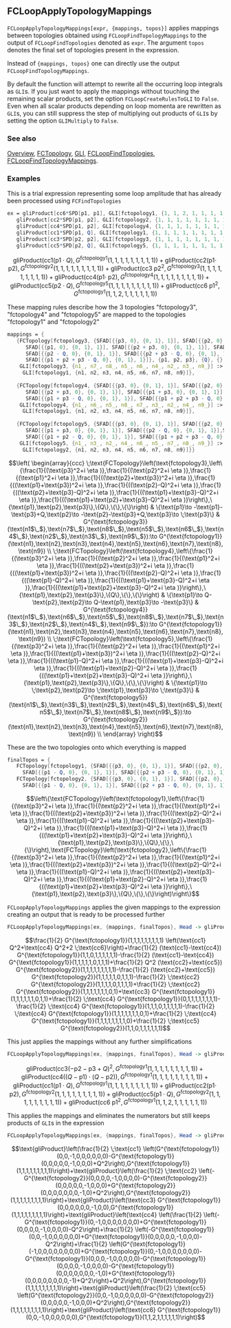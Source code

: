 ## FCLoopApplyTopologyMappings

`FCLoopApplyTopologyMappings[expr, {mappings, topos}]` applies mappings between topologies obtained using `FCLoopFindTopologyMappings` to the output of `FCLoopFindTopologies` denoted as `expr`. The argument `topos` denotes the final set of topologies present in the expression.

Instead of `{mappings, topos}` one can directly use the output `FCLoopFindTopologyMappings`.

By default the function will attempt to rewrite all the occurring loop integrals as `GLI`s. If you just want to apply the mappings without touching the remaining scalar products, 
set the option `FCLoopCreateRulesToGLI` to `False`. Even when all scalar products depending on loop momenta are rewritten as `GLI`s, you can still suppress the step of multiplying out products
of `GLI`s by setting the option `GLIMultiply` to `False`.

### See also

[Overview](Extra/FeynCalc.md), [FCTopology](FCTopology.md), [GLI](GLI.md), [FCLoopFindTopologies](FCLoopFindTopologies.md), [FCLoopFindTopologyMappings](FCLoopFindTopologyMappings.md).

### Examples

This is a trial expression representing some loop amplitude that has already been processed using `FCFindTopologies`

```mathematica
ex = gliProduct[cc6*SPD[p1, p1], GLI[fctopology1, {1, 1, 2, 1, 1, 1, 1, 1, 1}]] + 
   gliProduct[cc2*SPD[p1, p2], GLI[fctopology2, {1, 1, 1, 1, 1, 1, 1, 1, 1}]] + 
   gliProduct[cc4*SPD[p1, p2], GLI[fctopology4, {1, 1, 1, 1, 1, 1, 1, 1, 1}]] + 
   gliProduct[cc1*SPD[p1, Q], GLI[fctopology1, {1, 1, 1, 1, 1, 1, 1, 1, 1}]] + 
   gliProduct[cc3*SPD[p2, p2], GLI[fctopology3, {1, 1, 1, 1, 1, 1, 1, 1, 1}]] + 
   gliProduct[cc5*SPD[p2, Q], GLI[fctopology5, {1, 1, 1, 1, 1, 1, 1, 1, 1}]]
```

$$\text{gliProduct}\left(\text{cc1} (\text{p1}\cdot Q),G^{\text{fctopology1}}(1,1,1,1,1,1,1,1,1)\right)+\text{gliProduct}\left(\text{cc2} (\text{p1}\cdot \;\text{p2}),G^{\text{fctopology2}}(1,1,1,1,1,1,1,1,1)\right)+\text{gliProduct}\left(\text{cc3} \;\text{p2}^2,G^{\text{fctopology3}}(1,1,1,1,1,1,1,1,1)\right)+\text{gliProduct}\left(\text{cc4} (\text{p1}\cdot \;\text{p2}),G^{\text{fctopology4}}(1,1,1,1,1,1,1,1,1)\right)+\text{gliProduct}\left(\text{cc5} (\text{p2}\cdot Q),G^{\text{fctopology5}}(1,1,1,1,1,1,1,1,1)\right)+\text{gliProduct}\left(\text{cc6} \;\text{p1}^2,G^{\text{fctopology1}}(1,1,2,1,1,1,1,1,1)\right)$$

These mapping rules describe how the 3 topologies "fctopology3", "fctopology4" and "fctopology5" are mapped to the topologies "fctopology1" and "fctopology2"

```mathematica
mappings = {
   {FCTopology[fctopology3, {SFAD[{{p3, 0}, {0, 1}, 1}], SFAD[{{p2, 0}, {0, 1}, 1}], 
      SFAD[{{p1, 0}, {0, 1}, 1}], SFAD[{{p2 + p3, 0}, {0, 1}, 1}], SFAD[{{p1 + p3, 0}, {0, 1}, 1}], 
      SFAD[{{p2 - Q, 0}, {0, 1}, 1}], SFAD[{{p2 + p3 - Q, 0}, {0, 1}, 1}], SFAD[{{p1 + p3 - Q, 0}, {0, 1}, 1}], 
      SFAD[{{p1 + p2 + p3 - Q, 0}, {0, 1}, 1}]}, {p1, p2, p3}, {Q}, {}, {}], {p1 -> -p1 - p3 + Q, p2 -> -p2 - p3 + Q, p3 -> p3}, 
    GLI[fctopology3, {n1_, n7_, n8_, n5_, n6_, n4_, n2_, n3_, n9_}] :>
     GLI[fctopology1, {n1, n2, n3, n4, n5, n6, n7, n8, n9}]}, 
   
   {FCTopology[fctopology4, {SFAD[{{p3, 0}, {0, 1}, 1}], SFAD[{{p2, 0}, {0, 1}, 1}], SFAD[{{p1, 0}, {0, 1}, 1}], 
      SFAD[{{p2 + p3, 0}, {0, 1}, 1}], SFAD[{{p1 + p3, 0}, {0, 1}, 1}], SFAD[{{p2 - Q, 0}, {0, 1}, 1}], SFAD[{{p1 - Q, 0}, {0, 1}, 1}], 
      SFAD[{{p1 + p3 - Q, 0}, {0, 1}, 1}], SFAD[{{p1 + p2 + p3 - Q, 0}, {0, 1}, 1}]}, {p1, p2, p3}, {Q}, {}, {}], {p1 -> -p2 + Q, p2 -> -p1 + Q, p3 -> -p3}, 
    GLI[fctopology4, {n1_, n6_, n5_, n8_, n7_, n3_, n2_, n4_, n9_}] :>
     GLI[fctopology1, {n1, n2, n3, n4, n5, n6, n7, n8, n9}]}, 
   
   {FCTopology[fctopology5, {SFAD[{{p3, 0}, {0, 1}, 1}], SFAD[{{p2, 0}, {0, 1}, 1}], SFAD[{{p1, 0}, {0, 1}, 1}], 
      SFAD[{{p1 + p3, 0}, {0, 1}, 1}], SFAD[{{p2 - Q, 0}, {0, 1}, 1}],SFAD[{{p1 - Q, 0}, {0, 1}, 1}], SFAD[{{p1 + p3 - Q, 0}, {0, 1}, 1}], 
      SFAD[{{p1 + p2 - Q, 0}, {0, 1}, 1}], SFAD[{{p1 + p2 + p3 - Q, 0}, {0, 1}, 1}]}, {p1, p2, p3}, {Q}, {}, {}], {p1 -> p2, p2 -> p1, p3 -> p3}, 
    GLI[fctopology5, {n1_, n3_, n2_, n4_, n6_, n5_, n7_, n8_, n9_}] :>
     GLI[fctopology2, {n1, n2, n3, n4, n5, n6, n7, n8, n9}]}}
```

$$\left(
\begin{array}{ccc}
 \;\text{FCTopology}\left(\text{fctopology3},\left\{\frac{1}{(\text{p3}^2+i \eta )},\frac{1}{(\text{p2}^2+i \eta )},\frac{1}{(\text{p1}^2+i \eta )},\frac{1}{((\text{p2}+\text{p3})^2+i \eta )},\frac{1}{((\text{p1}+\text{p3})^2+i \eta )},\frac{1}{((\text{p2}-Q)^2+i \eta )},\frac{1}{((\text{p2}+\text{p3}-Q)^2+i \eta )},\frac{1}{((\text{p1}+\text{p3}-Q)^2+i \eta )},\frac{1}{((\text{p1}+\text{p2}+\text{p3}-Q)^2+i \eta )}\right\},\{\text{p1},\text{p2},\text{p3}\},\{Q\},\{\},\{\}\right) & \{\text{p1}\to -\text{p1}-\text{p3}+Q,\text{p2}\to -\text{p2}-\text{p3}+Q,\text{p3}\to \;\text{p3}\} & G^{\text{fctopology3}}(\text{n1$\_$},\text{n7$\_$},\text{n8$\_$},\text{n5$\_$},\text{n6$\_$},\text{n4$\_$},\text{n2$\_$},\text{n3$\_$},\text{n9$\_$}):\to G^{\text{fctopology1}}(\text{n1},\text{n2},\text{n3},\text{n4},\text{n5},\text{n6},\text{n7},\text{n8},\text{n9}) \\
 \;\text{FCTopology}\left(\text{fctopology4},\left\{\frac{1}{(\text{p3}^2+i \eta )},\frac{1}{(\text{p2}^2+i \eta )},\frac{1}{(\text{p1}^2+i \eta )},\frac{1}{((\text{p2}+\text{p3})^2+i \eta )},\frac{1}{((\text{p1}+\text{p3})^2+i \eta )},\frac{1}{((\text{p2}-Q)^2+i \eta )},\frac{1}{((\text{p1}-Q)^2+i \eta )},\frac{1}{((\text{p1}+\text{p3}-Q)^2+i \eta )},\frac{1}{((\text{p1}+\text{p2}+\text{p3}-Q)^2+i \eta )}\right\},\{\text{p1},\text{p2},\text{p3}\},\{Q\},\{\},\{\}\right) & \{\text{p1}\to Q-\text{p2},\text{p2}\to Q-\text{p1},\text{p3}\to -\text{p3}\} & G^{\text{fctopology4}}(\text{n1$\_$},\text{n6$\_$},\text{n5$\_$},\text{n8$\_$},\text{n7$\_$},\text{n3$\_$},\text{n2$\_$},\text{n4$\_$},\text{n9$\_$}):\to G^{\text{fctopology1}}(\text{n1},\text{n2},\text{n3},\text{n4},\text{n5},\text{n6},\text{n7},\text{n8},\text{n9}) \\
 \;\text{FCTopology}\left(\text{fctopology5},\left\{\frac{1}{(\text{p3}^2+i \eta )},\frac{1}{(\text{p2}^2+i \eta )},\frac{1}{(\text{p1}^2+i \eta )},\frac{1}{((\text{p1}+\text{p3})^2+i \eta )},\frac{1}{((\text{p2}-Q)^2+i \eta )},\frac{1}{((\text{p1}-Q)^2+i \eta )},\frac{1}{((\text{p1}+\text{p3}-Q)^2+i \eta )},\frac{1}{((\text{p1}+\text{p2}-Q)^2+i \eta )},\frac{1}{((\text{p1}+\text{p2}+\text{p3}-Q)^2+i \eta )}\right\},\{\text{p1},\text{p2},\text{p3}\},\{Q\},\{\},\{\}\right) & \{\text{p1}\to \;\text{p2},\text{p2}\to \;\text{p1},\text{p3}\to \;\text{p3}\} & G^{\text{fctopology5}}(\text{n1$\_$},\text{n3$\_$},\text{n2$\_$},\text{n4$\_$},\text{n6$\_$},\text{n5$\_$},\text{n7$\_$},\text{n8$\_$},\text{n9$\_$}):\to G^{\text{fctopology2}}(\text{n1},\text{n2},\text{n3},\text{n4},\text{n5},\text{n6},\text{n7},\text{n8},\text{n9}) \\
\end{array}
\right)$$

These are the two topologies onto which everything is mapped

```mathematica
finalTopos = {
   FCTopology[fctopology1, {SFAD[{{p3, 0}, {0, 1}, 1}], SFAD[{{p2, 0}, {0, 1}, 1}], SFAD[{{p1, 0}, {0, 1}, 1}], SFAD[{{p2 + p3, 0}, {0, 1}, 1}], SFAD[{{p2 - Q, 0}, {0, 1}, 1}], 
     SFAD[{{p1 - Q, 0}, {0, 1}, 1}], SFAD[{{p2 + p3 - Q, 0}, {0, 1}, 1}], SFAD[{{p1 + p3 - Q, 0}, {0, 1}, 1}], SFAD[{{p1 + p2 + p3 - Q, 0}, {0, 1}, 1}]}, {p1, p2, p3}, {Q}, {}, {}], 
   FCTopology[fctopology2, {SFAD[{{p3, 0}, {0, 1}, 1}], SFAD[{{p2, 0}, {0, 1}, 1}], SFAD[{{p1, 0}, {0, 1}, 1}], SFAD[{{p2 + p3, 0}, {0, 1}, 1}], SFAD[{{p2 - Q, 0}, {0, 1}, 1}], 
     SFAD[{{p1 - Q, 0}, {0, 1}, 1}], SFAD[{{p2 + p3 - Q, 0}, {0, 1}, 1}], SFAD[{{p1 + p2 - Q, 0}, {0, 1}, 1}], SFAD[{{p1 + p2 + p3 - Q, 0}, {0, 1}, 1}]}, {p1, p2, p3}, {Q}, {}, {}]}
```

$$\left\{\text{FCTopology}\left(\text{fctopology1},\left\{\frac{1}{(\text{p3}^2+i \eta )},\frac{1}{(\text{p2}^2+i \eta )},\frac{1}{(\text{p1}^2+i \eta )},\frac{1}{((\text{p2}+\text{p3})^2+i \eta )},\frac{1}{((\text{p2}-Q)^2+i \eta )},\frac{1}{((\text{p1}-Q)^2+i \eta )},\frac{1}{((\text{p2}+\text{p3}-Q)^2+i \eta )},\frac{1}{((\text{p1}+\text{p3}-Q)^2+i \eta )},\frac{1}{((\text{p1}+\text{p2}+\text{p3}-Q)^2+i \eta )}\right\},\{\text{p1},\text{p2},\text{p3}\},\{Q\},\{\},\{\}\right),\text{FCTopology}\left(\text{fctopology2},\left\{\frac{1}{(\text{p3}^2+i \eta )},\frac{1}{(\text{p2}^2+i \eta )},\frac{1}{(\text{p1}^2+i \eta )},\frac{1}{((\text{p2}+\text{p3})^2+i \eta )},\frac{1}{((\text{p2}-Q)^2+i \eta )},\frac{1}{((\text{p1}-Q)^2+i \eta )},\frac{1}{((\text{p2}+\text{p3}-Q)^2+i \eta )},\frac{1}{((\text{p1}+\text{p2}-Q)^2+i \eta )},\frac{1}{((\text{p1}+\text{p2}+\text{p3}-Q)^2+i \eta )}\right\},\{\text{p1},\text{p2},\text{p3}\},\{Q\},\{\},\{\}\right)\right\}$$

`FCLoopApplyTopologyMappings`  applies the given mappings to the expression creating an output that is ready to be processed further

```mathematica
FCLoopApplyTopologyMappings[ex, {mappings, finalTopos}, Head -> gliProduct, FCVerbose -> 0]
```

$$\frac{1}{2} G^{\text{fctopology1}}(1,1,1,1,1,1,1,1,1) \left(\text{cc1} Q^2+\text{cc4} Q^2+2 \;\text{cc6}\right)+\frac{1}{2} (\text{cc1}-\text{cc4}) G^{\text{fctopology1}}(1,1,0,1,1,1,1,1,1)-\frac{1}{2} (\text{cc1}-\text{cc4}) G^{\text{fctopology1}}(1,1,1,1,1,0,1,1,1)+\frac{1}{2} Q^2 (\text{cc2}+\text{cc5}) G^{\text{fctopology2}}(1,1,1,1,1,1,1,1,1)-\frac{1}{2} (\text{cc2}+\text{cc5}) G^{\text{fctopology2}}(1,1,1,1,1,0,1,1,1)-\frac{1}{2} \;\text{cc2} G^{\text{fctopology2}}(1,1,1,1,0,1,1,1,1)+\frac{1}{2} \;\text{cc2} G^{\text{fctopology2}}(1,1,1,1,1,1,1,0,1)+\text{cc3} G^{\text{fctopology1}}(1,1,1,1,1,1,0,1,1)+\frac{1}{2} \;\text{cc4} G^{\text{fctopology1}}(0,1,1,1,1,1,1,1,1)-\frac{1}{2} \;\text{cc4} G^{\text{fctopology1}}(1,1,1,0,1,1,1,1,1)-\frac{1}{2} \;\text{cc4} G^{\text{fctopology1}}(1,1,1,1,1,1,1,0,1)+\frac{1}{2} \;\text{cc4} G^{\text{fctopology1}}(1,1,1,1,1,1,1,1,0)+\frac{1}{2} \;\text{cc5} G^{\text{fctopology2}}(1,1,0,1,1,1,1,1,1)$$

This just applies the mappings without any further simplifications

```mathematica
FCLoopApplyTopologyMappings[ex, {mappings, finalTopos}, Head -> gliProduct, FCLoopCreateRulesToGLI -> False]
```

$$\text{gliProduct}\left(\text{cc3} (-\text{p2}-\text{p3}+Q)^2,G^{\text{fctopology1}}(1,1,1,1,1,1,1,1,1)\right)+\text{gliProduct}\left(\text{cc4} ((Q-\text{p1})\cdot (Q-\text{p2})),G^{\text{fctopology1}}(1,1,1,1,1,1,1,1,1)\right)+\text{gliProduct}\left(\text{cc1} (\text{p1}\cdot Q),G^{\text{fctopology1}}(1,1,1,1,1,1,1,1,1)\right)+\text{gliProduct}\left(\text{cc2} (\text{p1}\cdot \;\text{p2}),G^{\text{fctopology2}}(1,1,1,1,1,1,1,1,1)\right)+\text{gliProduct}\left(\text{cc5} (\text{p1}\cdot Q),G^{\text{fctopology2}}(1,1,1,1,1,1,1,1,1)\right)+\text{gliProduct}\left(\text{cc6} \;\text{p1}^2,G^{\text{fctopology1}}(1,1,2,1,1,1,1,1,1)\right)$$

This applies the mappings and eliminates the numerators but still keeps products of `GLI`s in the expression

```mathematica
FCLoopApplyTopologyMappings[ex, {mappings, finalTopos}, Head -> gliProduct, FCLoopCreateRulesToGLI -> True, GLIMultiply -> False]
```

$$\text{gliProduct}\left(\frac{1}{2} \;\text{cc1} \left(G^{\text{fctopology1}}(0,0,-1,0,0,0,0,0,0)-G^{\text{fctopology1}}(0,0,0,0,0,-1,0,0,0)+Q^2\right),G^{\text{fctopology1}}(1,1,1,1,1,1,1,1,1)\right)+\text{gliProduct}\left(\frac{1}{2} \;\text{cc2} \left(-G^{\text{fctopology2}}(0,0,0,0,-1,0,0,0,0)-G^{\text{fctopology2}}(0,0,0,0,0,-1,0,0,0)+G^{\text{fctopology2}}(0,0,0,0,0,0,0,-1,0)+Q^2\right),G^{\text{fctopology2}}(1,1,1,1,1,1,1,1,1)\right)+\text{gliProduct}\left(\text{cc3} G^{\text{fctopology1}}(0,0,0,0,0,0,-1,0,0),G^{\text{fctopology1}}(1,1,1,1,1,1,1,1,1)\right)+\text{gliProduct}\left(\text{cc4} \left(\frac{1}{2} \left(-G^{\text{fctopology1}}(0,-1,0,0,0,0,0,0,0)+G^{\text{fctopology1}}(0,0,0,0,-1,0,0,0,0)-Q^2\right)+\frac{1}{2} \left(-G^{\text{fctopology1}}(0,0,-1,0,0,0,0,0,0)+G^{\text{fctopology1}}(0,0,0,0,0,-1,0,0,0)-Q^2\right)+\frac{1}{2} \left(G^{\text{fctopology1}}(-1,0,0,0,0,0,0,0,0)+G^{\text{fctopology1}}(0,-1,0,0,0,0,0,0,0)-G^{\text{fctopology1}}(0,0,0,-1,0,0,0,0,0)-G^{\text{fctopology1}}(0,0,0,0,-1,0,0,0,0)-G^{\text{fctopology1}}(0,0,0,0,0,0,0,-1,0)+G^{\text{fctopology1}}(0,0,0,0,0,0,0,0,-1)+Q^2\right)+Q^2\right),G^{\text{fctopology1}}(1,1,1,1,1,1,1,1,1)\right)+\text{gliProduct}\left(\frac{1}{2} \;\text{cc5} \left(G^{\text{fctopology2}}(0,0,-1,0,0,0,0,0,0)-G^{\text{fctopology2}}(0,0,0,0,0,-1,0,0,0)+Q^2\right),G^{\text{fctopology2}}(1,1,1,1,1,1,1,1,1)\right)+\text{gliProduct}\left(\text{cc6} G^{\text{fctopology1}}(0,0,-1,0,0,0,0,0,0),G^{\text{fctopology1}}(1,1,2,1,1,1,1,1,1)\right)$$